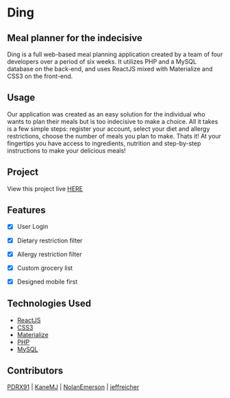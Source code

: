 # Ding
## Meal planner for the indecisive

Ding is a full web-based meal planning application created by a team of four developers over a period of six weeks.
It utilizes PHP and a MySQL database on the back-end, and uses ReactJS mixed with Materialize and CSS3 on the front-end.

## Usage

Our application was created as an easy solution for the individual who wants to plan their meals but is too indecisive to make a choice.  All it takes is a few simple steps: register your account, select your diet and allergy restrictions, choose the number of meals you plan to make. Thats it! At your fingertips you have access to ingredients, nutrition and step-by-step instructions to make your delicious meals!

## Project

View this project live [HERE](https://dingdinner.com)

## Features

- [x] User Login
- [x] Dietary restriction filter
- [x] Allergy restriction filter
- [x] Custom grocery list
- [x] Designed mobile first


## Technologies Used

- [ReactJS](https://reactjs.org/)
- [CSS3](https://www.w3.org/Style/CSS/Overview.en.html)
- [Materialize](https://materializecss.com/)
- [PHP](https://php.net)
- [MySQL](https://www.mysql.com/)

## Contributors

[PDRX91](https://github.com/PDRX91) |
[KaneMJ](https://github.com/KaneMJ) |
[NolanEmerson](https://github.com/NolanEmerson) |
[jeffreicher](https://github.com/jeffreicher) 
